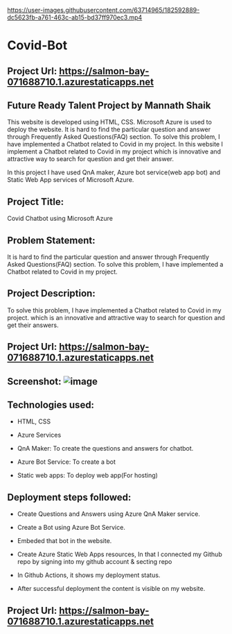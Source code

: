 https://user-images.githubusercontent.com/63714965/182592889-dc5623fb-a761-463c-ab15-bd37ff970ec3.mp4


# Covid-Bot
## Project Url: https://salmon-bay-071688710.1.azurestaticapps.net

## Future Ready Talent Project by Mannath Shaik
This website is developed using HTML, CSS. Microsoft Azure is used to deploy the website. It is hard to find the particular question and answer through Frequently Asked Questions(FAQ) section. To solve this problem, I have implemented a Chatbot related to Covid in my project. In this website I implement a Chatbot related to Covid in my project which is innovative and attractive way to search for question and get their answer.

In this project I have used QnA maker, Azure bot service(web app bot) and Static Web App services of Microsoft Azure.

## Project Title:

Covid Chatbot using Microsoft Azure

## Problem Statement:

It is hard to find the particular question and answer through Frequently Asked Questions(FAQ) section. To solve this problem, I have implemented a Chatbot related to Covid in my project.

## Project Description: 

To solve this problem, I have implemented a Chatbot related to Covid in my project. which is an innovative and attractive way to search for question and get their answers.

## Project Url: https://salmon-bay-071688710.1.azurestaticapps.net

## Screenshot: ![image](https://user-images.githubusercontent.com/63714965/182573013-d6b1da95-7b77-45c8-894a-d93d96c5e246.png)

## Technologies used: 
* HTML, CSS

* Azure Services

* QnA Maker: To create the questions and answers for chatbot.

* Azure Bot Service: To create a bot

* Static web apps: To deploy web app(For hosting)

## Deployment steps followed:
* Create Questions and Answers using Azure QnA Maker service.

* Create a Bot using Azure Bot Service.

* Embeded that bot in the website.

* Create Azure Static Web Apps resources, In that I connected my Github repo by signing into my github account & secting repo

* In Github Actions, it shows my deployment status.

* After successful deployment the content is visible on my website.


## Project Url: https://salmon-bay-071688710.1.azurestaticapps.net

